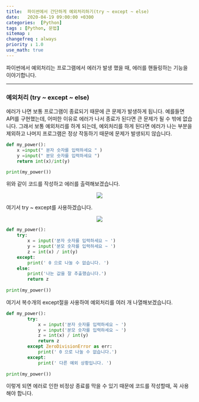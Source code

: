 ```yaml
---
title:  파이썬에서 간단하게 예외처리하기(try ~ except ~ else)
date:   2020-04-19 09:00:00 +0300
categories:  [Python]
tags : [Python, 문법]
sitemap :
changefreq : always
priority : 1.0
use_math: true
---
```



파이썬에서 예외처리는 프로그램에서 에러가 발생 했을 때, 에러를 핸들링하는 기능을 이야기합니다.

-------

### 예외처리 (try ~ except ~ else)

에러가 나면 보통 프로그램이 종료되기 때문에 큰 문제가 발생하게 됩니다. 예를들면 API를 구현했는데, 어떠한 이유로 에러가 나서 종료가 된다면 큰 문제가 될 수 밖에 없습니다. 그래서 보통 예외처리를 하게 되는데, 예외처리를 하게 된다면 에러가 나는 부분을 제외하고 나머지 프로그램은 정상 작동하기 때문에 문제가 발생되지 않습니다. 



```python
def my_power():
    x =input(" 분자 숫자를 입력하세요 " )
    y =input(" 분모 숫자를 입력하세요 ")
    return int(x)/int(y)

print(my_power())
```


위와 같이 코드를 작성하고 에러를 출력해보겠습니다.


<center><img src="../../assets//images/try.png" ></center>

 
여기서 try ~ except를 사용하겠습니다.


<center><img src="../../assets//images/try2.png" ></center>


```python
def my_power():
    try:
        x = input('분자 숫자를 입력하세요 ~ ')
        y = input('분모 숫자를 입력하세요 ~ ')
        z = int(x) / int(y)
    except:
        print(' 0 으로 나눌 수 없습니다. ')
    else:
        print('나눈 값을 잘 추출했습니다.')
        return z
	
print(my_power())
```

여기서 복수개의 except절을 사용하여 예외처리를 여러 개 나열해보겠습니다. 

```python
def my_power():
        try:
            x = input('분자 숫자를 입력하세요 ~ ')
            y = input('분모 숫자를 입력하세요 ~ ')
            z = int(x) / int(y)
            return z
        except ZeroDivisionError as err:
            print(' 0 으로 나눌 수 없습니다.')
        except:
            print(' 다른 예외 상황입니다. ')
			
print(my_power())
```

이렇게 되면 에러로 인한 비정상 종료를 막을 수 있기 때문에 코드를 작성할때, 꼭 사용해야 합니다. 
